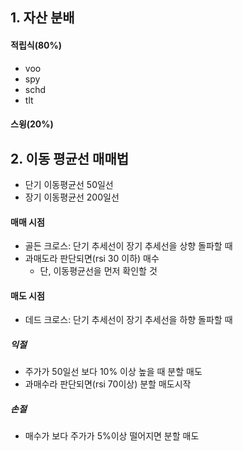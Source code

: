 ## 1. 자산 분배

#### 적립식(80%)
- voo
- spy
- schd
- tlt
#### 스윙(20%)

## 2. 이동 평균선 매매법
- 단기 이동평균선 50일선
- 장기 이동평균선 200일선

#### 매매 시점
- 골든 크로스: 단기 추세선이 장기 추세선을 상향 돌파할 때
- 과매도라 판단되면(rsi 30 이하) 매수
	- 단, 이동평균선을 먼저 확인할 것

#### 매도 시점
- 데드 크로스: 단기 추세선이 장기 추세선을 하향 돌파할 때
##### 익절
- 주가가 50일선 보다 10% 이상 높을 때 분할 매도
- 과매수라 판단되면(rsi 70이상) 분할 매도시작
##### 손절
- 매수가 보다 주가가 5%이상 떨어지면 분할 매도
